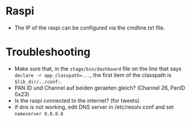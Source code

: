 # Raspi

* The IP of the raspi can be configured via the cmdline.txt file.

 

# Troubleshooting

* Make sure that, in the `stage/bin/dashboard` file on the line that says `declare -r app_classpath=...`, the first item of the classpath is `$lib_dir/../conf:`.
* PAN ID und Channel auf beiden geraeten gleich? (Channel 26, PanID 0x23) 
* Is the raspi connected to the internet? (for tweets)
* if dns is not working, edit DNS server in /etc/resolv.conf and set `nameserver 8.8.8.8`

